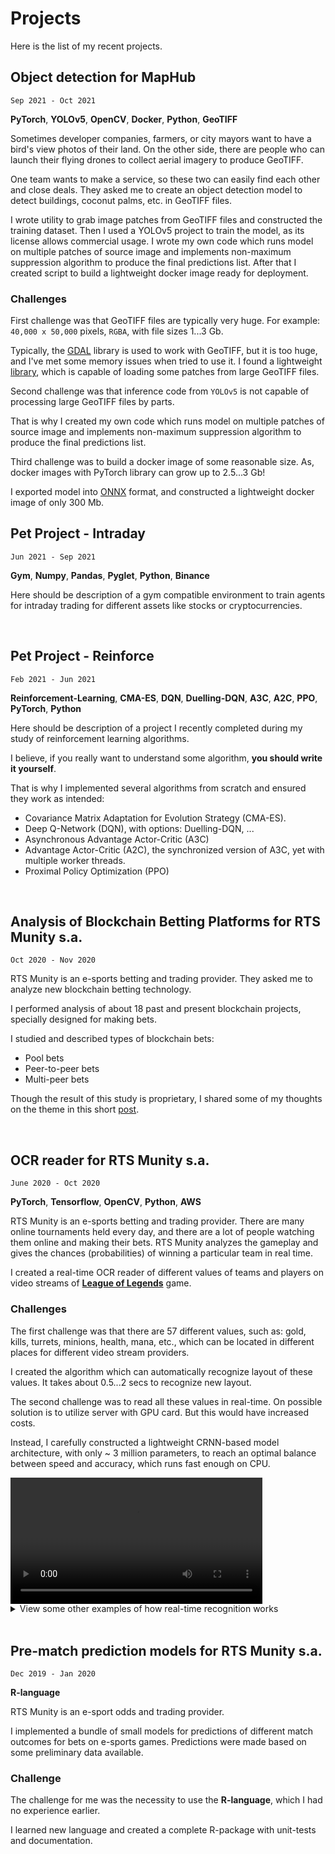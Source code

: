 # Projects

Here is the list of my recent projects.

## Object detection for MapHub

`Sep 2021 - Oct 2021`

**PyTorch**, **YOLOv5**, **OpenCV**, **Docker**, **Python**, **GeoTIFF**

Sometimes developer companies, farmers, or city mayors want to have a bird's view photos of their land.
On the other side, there are people who can launch their flying drones to collect aerial imagery
to produce GeoTIFF.

One team wants to make a service, so these two can easily find each other and close deals.
They asked me to create an object detection model to detect buildings, coconut palms, etc. in GeoTIFF files. 

I wrote utility to grab image patches from GeoTIFF files and constructed the training dataset. 
Then I used a YOLOv5 project to train the model, as its license allows commercial usage.
I wrote my own code which runs model on multiple patches of source image
and implements non-maximum suppression algorithm to produce the final predictions list.
After that I created script to build a lightweight docker image ready for deployment.

### Challenges

First challenge was that GeoTIFF files are typically very huge.
For example: `40,000 x 50,000` pixels, `RGBA`, with file sizes 1...3 Gb.

Typically, the [GDAL](https://gdal.org/) library is used to work with GeoTIFF,
but it is too huge, and I've met some memory issues when tried to use it.
I found a lightweight [library](https://github.com/KipCrossing/geotiff/),
which is capable of loading some patches from large GeoTIFF files.

Second challenge was that inference code from `YOLOv5` is not capable
of processing large GeoTIFF files by parts.

That is why I created my own code which runs model on multiple patches of source image
and implements non-maximum suppression algorithm to produce the final predictions list.

Third challenge was to build a docker image of some reasonable size.
As, docker images with PyTorch library can grow up to 2.5...3 Gb!

I exported model into [ONNX](https://onnxruntime.ai/) format,
and constructed a lightweight docker image of only 300 Mb.

## Pet Project - Intraday

`Jun 2021 - Sep 2021`

**Gym**, **Numpy**, **Pandas**, **Pyglet**, **Python**, **Binance**

Here should be description of a gym compatible environment to train agents for intraday trading
for different assets like stocks or cryptocurrencies.

<br/>

## Pet Project - Reinforce

`Feb 2021 - Jun 2021`

**Reinforcement-Learning**, **CMA-ES**, **DQN**, **Duelling-DQN**, **A3C**, **A2C**, **PPO**, **PyTorch**, **Python**

Here should be description of a project I recently completed
during my study of reinforcement learning algorithms.

I believe, if you really want to understand some algorithm, **you should write it yourself**.

That is why I implemented several algorithms from scratch and ensured they work as intended:

- Covariance Matrix Adaptation for Evolution Strategy (CMA-ES).
- Deep Q-Network (DQN), with options: Duelling-DQN, ...
- Asynchronous Advantage Actor-Critic (A3C)
- Advantage Actor-Critic (A2C), the synchronized version of A3C, yet with multiple worker threads.
- Proximal Policy Optimization (PPO)

<br/>

## Analysis of Blockchain Betting Platforms for RTS Munity s.a.

`Oct 2020 - Nov 2020`

RTS Munity is an e-sports betting and trading provider.
They asked me to analyze new blockchain betting technology.

I performed analysis of about 18 past and present blockchain projects,
specially designed for making bets.

I studied and described types of blockchain bets:

- Pool bets 
- Peer-to-peer bets 
- Multi-peer bets

Though the result of this study is proprietary,
I shared some of my thoughts on the theme in this short [post](/_posts/).

<br/>

## OCR reader for RTS Munity s.a.

`June 2020 - Oct 2020`

**PyTorch**, **Tensorflow**, **OpenCV**, **Python**, **AWS**

RTS Munity is an e-sports betting and trading provider.
There are many online tournaments held every day,
and there are a lot of people watching them online and making their bets.
RTS Munity analyzes the gameplay and gives the chances (probabilities)
of winning a particular team in real time. 

I created a real-time OCR reader of different values of teams and players
on video streams of [**League of Legends**](https://www.leagueoflegends.com/) game.

### Challenges

The first challenge was that there are 57 different values,
such as: gold, kills, turrets, minions, health, mana, etc.,
which can be located in different places for different video stream providers.

I created the algorithm which can automatically recognize layout of these values.
It takes about 0.5...2 secs to recognize new layout.

The second challenge was to read all these values in real-time.
On possible solution is to utilize server with GPU card.
But this would have increased costs.

Instead, I carefully constructed a lightweight CRNN-based model architecture,
with only ~ 3 million parameters,
to reach an optimal balance between speed and accuracy, which runs fast enough on CPU.

<video width="80%" controls>
    <source src="/assets/ocr_lol_rts_munity.2.mp4">
</video>

<details>
<summary>View some other examples of how real-time recognition works</summary>

<video width="80%" controls>
    <source src="/assets/ocr_lol_rts_munity.1.mp4">
</video>

<video width="80%" controls>
    <source src="/assets/ocr_lol_rts_munity.3.mp4">
</video>

<video width="80%" controls>
    <source src="/assets/ocr_lol_rts_munity.4.mp4">
</video>

<video width="80%" controls>
    <source src="/assets/ocr_lol_rts_munity.5.mp4">
</video>

</details>

<br/>

## Pre-match prediction models for RTS Munity s.a.

`Dec 2019 - Jan 2020`

**R-language**

RTS Munity is an e-sport odds and trading provider.

I implemented a bundle of small models for predictions of different match outcomes
for bets on e-sports games.
Predictions were made based on some preliminary data available.

### Challenge

The challenge for me was the necessity to use the **R-language**,
which I had no experience earlier.

I learned new language and created a complete R-package with unit-tests and documentation.

<br/>
